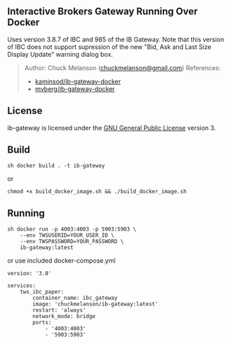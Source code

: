 Interactive Brokers Gateway Running Over Docker
---------

Uses version 3.8.7 of IBC and 985 of the IB Gateway. Note that this version of IBC does not support supression of the new "Bid, Ask and Last Size Display Update" warning dialog box.

> Author: Chuck Melanson (chuckmelanson@gmail.com)
> References:
> - [kaminsod/ib-gateway-docker](https://github.com/kaminsod/ib-gateway-docker)
> - [mvberg/ib-gateway-docker](https://github.com/mvberg/ib-gateway--docker)

License
-------
ib-gateway is licensed under the
[GNU General Public License](http://www.gnu.org/licenses/gpl.html) version 3.


## Build

```
sh docker build . -t ib-gateway
```
or
```
chmod +x build_docker_image.sh && ./build_docker_image.sh 
```

## Running

```
sh docker run -p 4003:4003 -p 5903:5903 \
    --env TWSUSERID=YOUR_USER_ID \
    --env TWSPASSWORD=YOUR_PASSWORD \
    ib-gateway:latest
```
or use included docker-compose.yml
```
version: '3.8'

services:
    tws_ibc_paper:
        container_name: ibc_gateway
        image: 'chuckmelanson/ib-gateway:latest'
        restart: 'always'
        network_mode: bridge
        ports:
            - '4003:4003'
            - '5903:5903'
```

